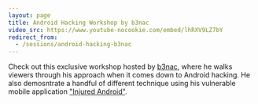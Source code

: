 ```yaml
---
layout: page
title: Android Hacking Workshop by b3nac
video_src: https://www.youtube-nocookie.com/embed/lhRXV9LZ7bY
redirect_from: 
  - /sessions/android-hacking-b3nac
---
```


Check out this exclusive workshop hosted by [b3nac](https://twitter.com/b3nac), where he walks viewers through his approach when it comes down to Android hacking. He also demosntrate a handful of different technique using his vulnerable mobile application ["Injured Android"](https://github.com/B3nac/InjuredAndroid).
